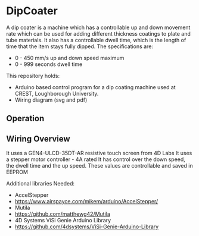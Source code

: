 # DipCoater

A dip coater is a machine which has a controllable up and down movement rate which can be used for adding different thickness coatings to plate and tube materials. It also has a controllable dwell time, which is the length of time that the item stays fully dipped.
The specifications are: 
* 0 - 450 mm/s up and down speed maximum
* 0 - 999 seconds dwell time

This repository holds:
* Arduino based control program for a dip coating machine used at CREST, Loughborough University.
* Wiring diagram (svg and pdf)

## Operation 



## Wiring Overview
It uses a GEN4-ULCD-35DT-AR resistive touch screen from 4D Labs
It uses a stepper motor controller - 4A rated
It has control over the down speed, the dwell time and the up speed.
These values are controllable and saved in EEPROM

Additional libraries Needed:
* AccelStepper
* https://www.airspayce.com/mikem/arduino/AccelStepper/
* Mutila
* https://github.com/matthewg42/Mutila
* 4D Systems ViSi Genie Arduino Library
* https://github.com/4dsystems/ViSi-Genie-Arduino-Library
